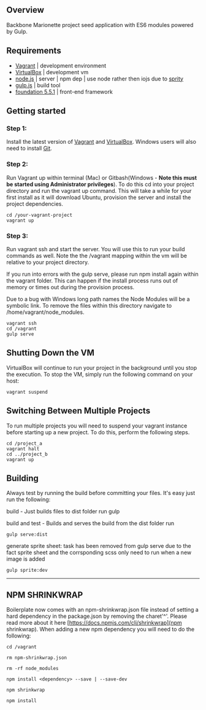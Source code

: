 ## Overview
Backbone Marionette project seed application with ES6 modules powered by Gulp.

## Requirements
* [Vagrant](https://www.vagrantup.com/) | development environment
* [VirtualBox](https://www.virtualbox.org/wiki/Downloads) | development vm
* [node.js](https://nodejs.org/) | server | npm dep | use node rather then iojs due to [sprity](https://www.npmjs.com/package/sprity)
* [gulp.js](http://gulpjs.com/) | build tool
* [foundation 5.5.1](http://foundation.zurb.com/) | front-end framework

## Getting started

### Step 1:
Install the latest version of [Vagrant](https://www.vagrantup.com/) and [VirtualBox](https://www.virtualbox.org/wiki/Downloads). Windows users will also need to install [Git](https://git-scm.com/download/win).

### Step 2:
Run Vagrant up within terminal (Mac) or Gitbash(Windows - **Note this must be started using Administrator privileges**). To do this cd into your project directory and run the vagrant up command. This will take a while for your first install as it will download Ubuntu, provision the server and install the project dependencies.

    cd /your-vagrant-project
    vagrant up

### Step 3:
Run vagrant ssh and start the server. You will use this to run your build commands as well. Note the the /vagrant mapping within the vm will be relative to your project directory.

If you run into errors with the gulp serve, please run npm install again within the vagrant folder. This can happen if the install process runs out of memory or times out during the provision process.

Due to a bug with Windows long path names the Node Modules will be a symbolic link. To remove the files within this directory navigate to /home/vagrant/node_modules.

    vagrant ssh
    cd /vagrant
    gulp serve

## Shutting Down the VM

VirtualBox will continue to run your project in the background until you stop the execution. To stop the VM, simply run the following command on your host:

    vagrant suspend

## Switching Between Multiple Projects

To run multiple projects you will need to suspend your vagrant instance before starting up a new project. To do this, perform the following steps.

    cd /project_a
    vagrant halt
    cd ../project_b
    vagrant up

## Building

Always test by running the build before committing your files. It's easy just run the following:

build - Just builds files to dist folder
run
    gulp

build and test - Builds and serves the build from the dist folder
run

    gulp serve:dist

generate sprite sheet: task has been removed from gulp serve
    due to the fact sprite sheet and the corrsponding scss only need to run when a new image is added

    gulp sprite:dev

-------------------------------

## NPM SHRINKWRAP

Boilerplate now comes with an npm-shrinkwrap.json file instead of setting a hard dependency in the package.json by removing the charet'^'.  Please read more about it here [https://docs.npmjs.com/cli/shrinkwrap](npm shrinkwrap).  When adding a new npm dependency you will need to do the following:

    cd /vagrant

    rm npm-shrinkwrap.json

    rm -rf node_modules

    npm install <dependency> --save | --save-dev

    npm shrinkwrap

    npm install
